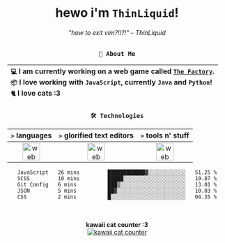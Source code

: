 <div align="center">
  
  # hewo i'm `ThinLiquid`!
  ###### "how to exit vim?!!?!" – ThinLiquid
  
  ### `👤 About Me`

  | `💻`  I am currently working on a web game called [`The Factory`](https://github.com/ThinLiquid/The-Factory).<br/>`📦`  I love working with `JavaScript`, currently `Java` and `Python`!</br>`🐈`  I love cats :3 |
  |:---|

  
  ### `🛠️ Technologies`
  
  | `>` **languages**  | `>` **glorified text editors** | `>` **tools n' stuff** |
  |:------------------:|:------------------------------:|:----------------------:|
  | <img src="https://skillicons.dev/icons?i=ts,js,react,python,java" alt="web dev" height="40"/> | <img src="https://skillicons.dev/icons?i=vscode,eclipse,idea" alt="web dev" height="40"/> | <img src="https://skillicons.dev/icons?i=bash,git,photoshop" alt="web dev" height="40"/> |
  
  <!--START_SECTION:waka-->

```text
JavaScript   26 mins         ████████████▓░░░░░░░░░░░░   51.25 %
SCSS         10 mins         █████░░░░░░░░░░░░░░░░░░░░   19.87 %
Git Config   6 mins          ███▒░░░░░░░░░░░░░░░░░░░░░   13.01 %
JSON         5 mins          ██▓░░░░░░░░░░░░░░░░░░░░░░   10.03 %
CSS          2 mins          █░░░░░░░░░░░░░░░░░░░░░░░░   04.35 %
```

<!--END_SECTION:waka-->
  
  <br/><br/>
  <b>kawaii cat counter :3</b><br/>
  [![kawaii cat counter](https://count.getloli.com/get/@ThinLiquid?theme=moebooru)](https://moe-counter.glitch.me)
</div>
